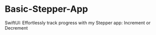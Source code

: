 # Basic-Stepper-App
SwiftUI: Effortlessly track progress with my Stepper app: Increment or Decrement
